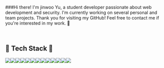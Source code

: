 
###Hi there! I'm jinwoo Yu, a student developer passionate about web development and security. I'm currently working on several personal and team projects. Thank you for visiting my GitHub! Feel free to contact me if you're interested in my work. 👋

<!--
**Lay182/Lay182** is a ✨ _special_ ✨ repository because its `README.md` (this file) appears on your GitHub profile.

Here are some ideas to get you started:
https://img.shields.io/badge/Windows-0078D6?style=for-the-badge&logo=windows&logoColor=white
https://img.shields.io/badge/Linux-FCC624?style=for-the-badge&logo=linux&logoColor=black

-🔭 I’m currently working on ...
- 🌱 I’m currently learning ...
- 👯 I’m looking to collaborate on ...
- 🤔 I’m looking for help with ...
- 💬 Ask me about ...
- 📫 How to reach me: ...
- 😄 Pronouns: ...
- ⚡ Fun fact: ...
-->

<div align="left">

<br>

## 🔨 Tech Stack 🔨
<div style="display:flex; flex-direction:row;">
    <img src="https://img.shields.io/badge/c-A8B9CC?style=for-the-badge&logo=c&logoColor=white"> 
    <img src="https://img.shields.io/badge/Java-007396?style=for-the-badge&logo=Java&logoColor=white"> 
    <img src="https://img.shields.io/badge/html5-E34F26?style=flat-square&logo=html5&logoColor=white"> 
    <img src="https://img.shields.io/badge/css-1572B6?style=flat-square&logo=css3&logoColor=white"> 
    <img src="https://img.shields.io/badge/javascript-F7DF1E?style=flat-square&logo=javascript&logoColor=black"> 
    <img src="https://img.shields.io/badge/bootstrap-7952B3?style=flat-square&logo=bootstrap&logoColor=white">
    <img src="https://img.shields.io/badge/EJS-52B0E7?style=social&label=EJS">
    <br/><br/>
    <img src="https://img.shields.io/badge/MongoDB-47A248?style=square-flat-rounded-logo&amp;label=&amp;message=MongoDB&amp;color=#47A248&amp;labelColor=#47A248">
    <img src="https://img.shields.io/badge/Node.js-339933?style=square-flat-rounded
    <img src="https://img.shields.io/badgeexpress-000000?style=for-the-badge&logo=express&logoColor=white">
    <img src="https://img.shields.io/badge/mongoose-880000?style=for-the-badge&logo=mongoose&logoColor=white">
    <img src="https://img.shields.io/badge/bulma-00D1B2?style=for-the-badge&logo=bulma&logoColor=white">
    <img src="https://img.shields.io/badge/npm-CB3837?style=for-the-badge&logo=npm&logoColor=white">
     <img src="https://img.shields.io/badge/react-7BB4E3?style=for-the-badge&logo=react&logoColor=white">


</div>
</div>
